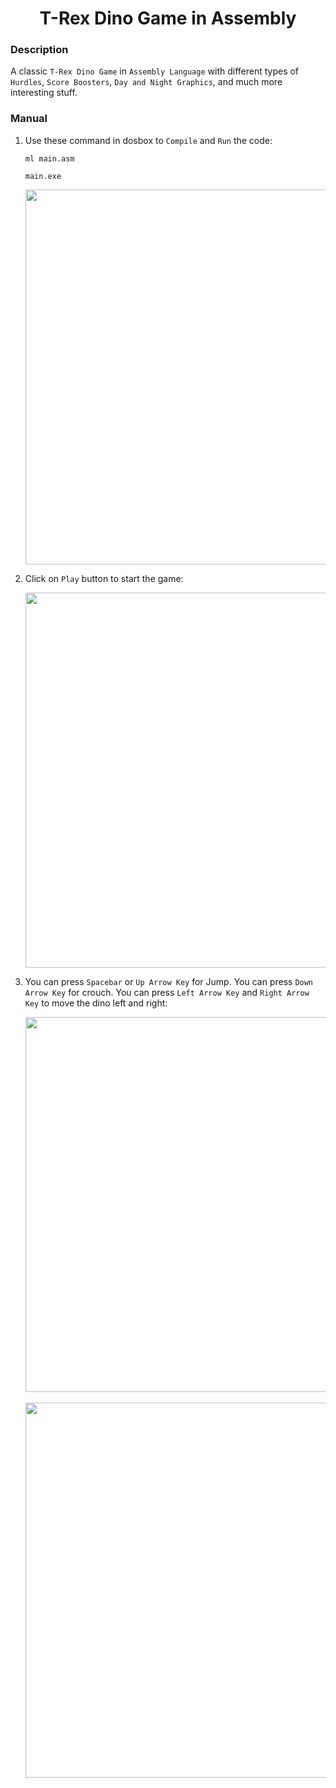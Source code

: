 <h1 align="center">T-Rex Dino Game in Assembly</h1>

### Description
A classic `T-Rex Dino Game` in `Assembly Language` with different types of `Hurdles`, `Score Boosters`, `Day and Night Graphics`, and much more interesting stuff.

### Manual
1) Use these command in dosbox to `Compile` and `Run` the code:
    ```
    ml main.asm
    ```
    ```
    main.exe
    ```
    <div align="center">
      <img src = "https://github.com/SameetAsadullah/T-Rex-Game-in-Assembly/blob/main/extras/menu-ss.png" alt = "" width="600px"/>
    </div>

2) Click on `Play` button to start the game:
    <div align="center">
      <img src = "https://github.com/SameetAsadullah/T-Rex-Game-in-Assembly/blob/main/extras/starting-ss.png" alt = "" width="600px"/>
    </div>
    
3) You can press `Spacebar` or `Up Arrow Key` for Jump. You can press `Down Arrow Key` for crouch. You can press `Left Arrow Key` and `Right Arrow Key` to move the dino left and right:
    <div align="center">
      <img src = "https://github.com/SameetAsadullah/T-Rex-Game-in-Assembly/blob/main/extras/night-gameplay-ss.png" alt = "" width="600px"/>
    </div>
    <br/>
    <div align="center">
      <img src = "https://github.com/SameetAsadullah/T-Rex-Game-in-Assembly/blob/main/extras/day-gameplay-ss.png" alt = "" width="600px"/>
    </div>
